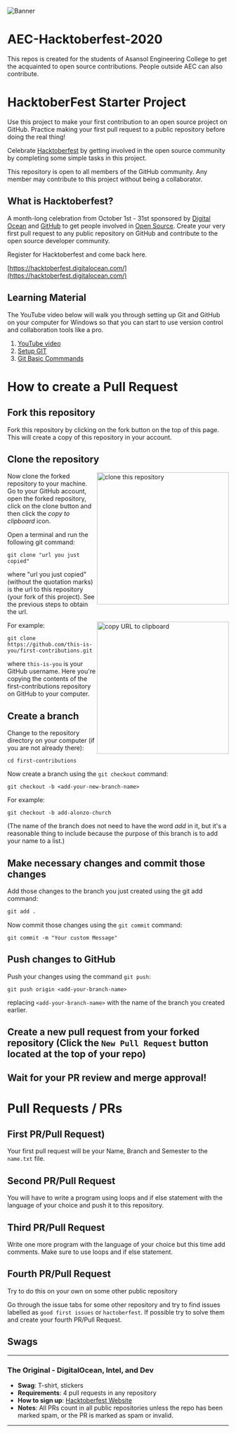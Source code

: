 
![Banner](https://embed-fastly.wistia.com/deliveries/49bd387c40e2c5aada92abdf973bc46d.webp?image_crop_resized=960x540)
# AEC-Hacktoberfest-2020
This repos is created for the students of Asansol Engineering College to get the acquainted to open source contributions. People outside AEC can also contribute.

# HacktoberFest Starter Project

Use this project to make your first contribution to an open source project on GitHub. Practice making your first pull request to a public repository before doing the real thing!

Celebrate [Hacktoberfest](https://hacktoberfest.digitalocean.com/) by getting involved in the open source community by completing some simple tasks in this project.

This repository is open to all members of the GitHub community. Any member may contribute to this project without being a collaborator.

## What is Hacktoberfest?
A month-long celebration from October 1st - 31st sponsored by [Digital Ocean](https://hacktoberfest.digitalocean.com/) and [GitHub](https://github.com/blog/2433-celebrate-open-source-this-october-with-hacktoberfest) to get people involved in [Open Source](https://github.com/open-source). Create your very first pull request to any public repository on GitHub and contribute to the open source developer community.

Register for Hacktoberfest and come back here.

[https://hacktoberfest.digitalocean.com/](https://hacktoberfest.digitalocean.com/)

## Learning Material
The YouTube video below will walk you through setting up Git and GitHub on your computer for Windows so that you can start to use version control and collaboration tools like a pro.

1. [YouTube video](https://www.youtube.com/watch?v=-sMmrYTtQgE&feature=youtu.be)
2. [Setup GIT](https://www.theodinproject.com/courses/web-development-101/lessons/setting-up-git)
3. [Git Basic Commmands](https://www.theodinproject.com/courses/web-development-101/lessons/git-basics)

# How to create a Pull Request

## Fork this repository

Fork this repository by clicking on the fork button on the top of this page.
This will create a copy of this repository in your account.

## Clone the repository

<img align="right" width="300" src="https://raw.githubusercontent.com/nisnym/first-contributions/master/assets/clone.png" alt="clone this repository" />

Now clone the forked repository to your machine. Go to your GitHub account, open the forked repository, click on the clone button and then click the *copy to clipboard* icon.

Open a terminal and run the following git command:

```
git clone "url you just copied"
```
where "url you just copied" (without the quotation marks) is the url to this repository (your fork of this project). See the previous steps to obtain the url.

<img align="right" width="300" src="https://github.com/nisnym/first-contributions/raw/master/assets/copy-to-clipboard.png" alt="copy URL to clipboard" />

For example:
```
git clone https://github.com/this-is-you/first-contributions.git
```
where `this-is-you` is your GitHub username. Here you're copying the contents of the first-contributions repository on GitHub to your computer.

## Create a branch

Change to the repository directory on your computer (if you are not already there):

```
cd first-contributions
```
Now create a branch using the `git checkout` command:
```
git checkout -b <add-your-new-branch-name>
```

For example:
```
git checkout -b add-alonzo-church
```
(The name of the branch does not need to have the word *add* in it, but it's a reasonable thing to include because the purpose of this branch is to add your name to a list.)

## Make necessary changes and commit those changes

Add those changes to the branch you just created using the git add command:
```markdown
git add .
```

Now commit those changes using the `git commit` command:
```
git commit -m "Your custom Message"
```

## Push changes to GitHub

Push your changes using the command `git push`:
```
git push origin <add-your-branch-name>
```
replacing `<add-your-branch-name>` with the name of the branch you created earlier.

## Create a new pull request from your forked repository (Click the `New Pull Request` button located at the top of your repo)
## Wait for your PR review and merge approval!

# Pull Requests / PRs
## First PR/Pull Request)

Your first pull request will be your Name, Branch and Semester to the `name.txt` file.

## Second PR/Pull Request

You will have to write a program using loops and if else statement with the language of your choice and push it to this repository.


## Third PR/Pull Request

Write one more program with the language of your choice but this time add comments. Make sure to use loops and if else statement.

## Fourth PR/Pull Request

Try to do this on your own on some other public repository

Go through the issue tabs for some other repository and try to find issues labelled as `good first issues` or `hactoberfest`. If possible try to solve them and create your fourth PR/Pull Request.

## Swags 
---
### The Original - **DigitalOcean, Intel, and Dev**

- **Swag**: T-shirt, stickers
- **Requirements**: 4 pull requests in any repository
- **How to sign up**: [Hacktoberfest Website](https://hacktoberfest.digitalocean.com)
- **Notes**: All PRs count in all public repositories unless the repo has been marked spam, or the PR is marked as spam or invalid.
---

